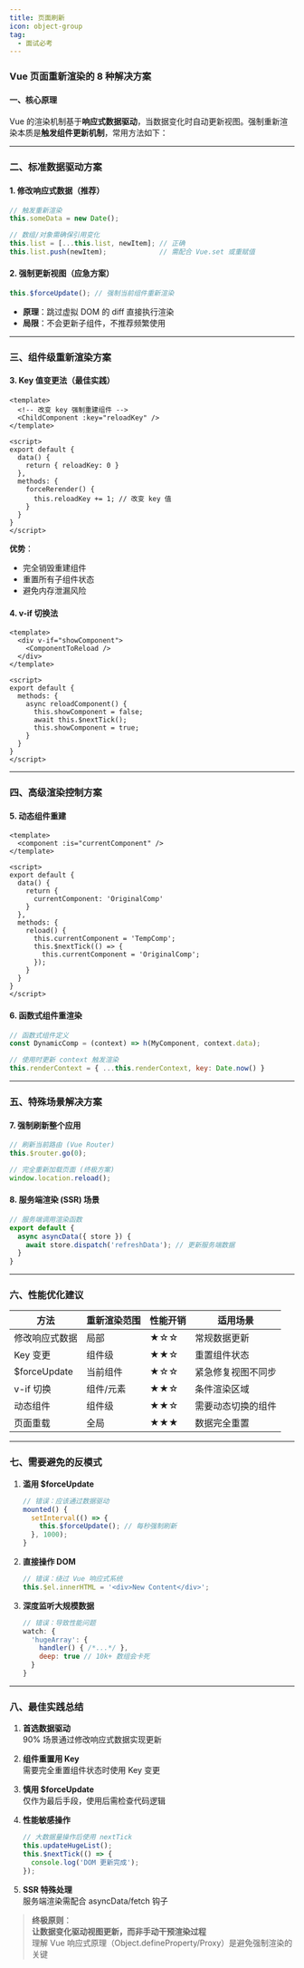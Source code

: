 ```yaml
---
title: 页面刷新
icon: object-group
tag:
  - 面试必考
---
```

### Vue 页面重新渲染的 8 种解决方案

#### 一、核心原理
Vue 的渲染机制基于**响应式数据驱动**，当数据变化时自动更新视图。强制重新渲染本质是**触发组件更新机制**，常用方法如下：

---

### 二、标准数据驱动方案
#### 1. 修改响应式数据（推荐）
```javascript
// 触发重新渲染
this.someData = new Date();

// 数组/对象需确保引用变化
this.list = [...this.list, newItem]; // 正确
this.list.push(newItem);             // 需配合 Vue.set 或重赋值
```

#### 2. 强制更新视图（应急方案）
```javascript
this.$forceUpdate(); // 强制当前组件重新渲染
```
- **原理**：跳过虚拟 DOM 的 diff 直接执行渲染
- **局限**：不会更新子组件，不推荐频繁使用

---

### 三、组件级重新渲染方案
#### 3. Key 值变更法（最佳实践）
```vue
<template>
  <!-- 改变 key 强制重建组件 -->
  <ChildComponent :key="reloadKey" />
</template>

<script>
export default {
  data() {
    return { reloadKey: 0 }
  },
  methods: {
    forceRerender() {
      this.reloadKey += 1; // 改变 key 值
    }
  }
}
</script>
```
**优势**：
- 完全销毁重建组件
- 重置所有子组件状态
- 避免内存泄漏风险

#### 4. v-if 切换法
```vue
<template>
  <div v-if="showComponent">
    <ComponentToReload />
  </div>
</template>

<script>
export default {
  methods: {
    async reloadComponent() {
      this.showComponent = false;
      await this.$nextTick();
      this.showComponent = true;
    }
  }
}
</script>
```

---

### 四、高级渲染控制方案
#### 5. 动态组件重建
```vue
<template>
  <component :is="currentComponent" />
</template>

<script>
export default {
  data() {
    return {
      currentComponent: 'OriginalComp'
    }
  },
  methods: {
    reload() {
      this.currentComponent = 'TempComp';
      this.$nextTick(() => {
        this.currentComponent = 'OriginalComp';
      });
    }
  }
}
</script>
```

#### 6. 函数式组件重渲染
```javascript
// 函数式组件定义
const DynamicComp = (context) => h(MyComponent, context.data);

// 使用时更新 context 触发渲染
this.renderContext = { ...this.renderContext, key: Date.now() }
```

---

### 五、特殊场景解决方案
#### 7. 强制刷新整个应用
```javascript
// 刷新当前路由 (Vue Router)
this.$router.go(0);

// 完全重新加载页面 (终极方案)
window.location.reload();
```

#### 8. 服务端渲染 (SSR) 场景
```javascript
// 服务端调用渲染函数
export default {
  async asyncData({ store }) {
    await store.dispatch('refreshData'); // 更新服务端数据
  }
}
```

---

### 六、性能优化建议
| 方法               | 重新渲染范围 | 性能开销 | 适用场景               |
|--------------------|--------------|----------|------------------------|
| 修改响应式数据     | 局部         | ★☆☆      | 常规数据更新           |
| Key 变更           | 组件级       | ★★☆      | 重置组件状态           |
| $forceUpdate       | 当前组件     | ★☆☆      | 紧急修复视图不同步     |
| v-if 切换          | 组件/元素    | ★★☆      | 条件渲染区域           |
| 动态组件           | 组件级       | ★★☆      | 需要动态切换的组件     |
| 页面重载           | 全局         | ★★★      | 数据完全重置           |

---

### 七、需要避免的反模式
1. **滥用 $forceUpdate**
   ```javascript
   // 错误：应该通过数据驱动
   mounted() {
     setInterval(() => {
       this.$forceUpdate(); // 每秒强制刷新
     }, 1000);
   }
   ```

2. **直接操作 DOM**
   ```javascript
   // 错误：绕过 Vue 响应式系统
   this.$el.innerHTML = '<div>New Content</div>';
   ```

3. **深度监听大规模数据**
   ```javascript
   // 错误：导致性能问题
   watch: {
     'hugeArray': {
       handler() { /*...*/ },
       deep: true // 10k+ 数组会卡死
     }
   }
   ```

---

### 八、最佳实践总结
1. **首选数据驱动**  
   90% 场景通过修改响应式数据实现更新

2. **组件重置用 Key**  
   需要完全重置组件状态时使用 Key 变更

3. **慎用 $forceUpdate**  
   仅作为最后手段，使用后需检查代码逻辑

4. **性能敏感操作**  
   ```javascript
   // 大数据量操作后使用 nextTick
   this.updateHugeList();
   this.$nextTick(() => {
     console.log('DOM 更新完成');
   });
   ```

5. **SSR 特殊处理**  
   服务端渲染需配合 asyncData/fetch 钩子

> **终极原则**：  
> **让数据变化驱动视图更新，而非手动干预渲染过程**  
> 理解 Vue 响应式原理（Object.defineProperty/Proxy）是避免强制渲染的关键